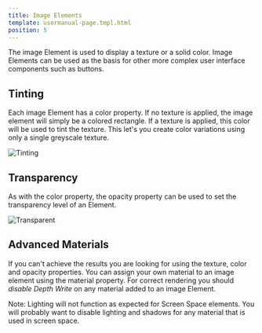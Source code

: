 ```yaml
---
title: Image Elements
template: usermanual-page.tmpl.html
position: 5
---
```


The image Element is used to display a texture or a solid color. Image Elements can be used as the basis for other more complex user interface components such as buttons. 

## Tinting

Each image Element has a color property. If no texture is applied, the image element will simply be a colored rectangle. If a texture is applied, this color will be used to tint the texture. This let's you create color variations using only a single greyscale texture.

![Tinting][1]

## Transparency

As with the color property, the opacity property can be used to set the transparency level of an Element. 

![Transparent][2]

## Advanced Materials

If you can't achieve the results you are looking for using the texture, color and opacity properties. You can assign your own material to an image element using the material property. For correct rendering you should *disable Depth Write* on any material added to an image Element. 

Note: Lighting will not function as expected for Screen Space elements. You will probably want to disable lighting and shadows for any material that is used in screen space.

[1]: /images/user-manual/user-interface/image-element/image-tinted.png
[2]: /images/user-manual/user-interface/image-element/image-transparent.png